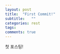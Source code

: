 ```yaml
---
layout: post
title:  "First Commit!"
subtitle:   ""
categories: rest
tags:
comments: true
---
```


첫 포스팅!

